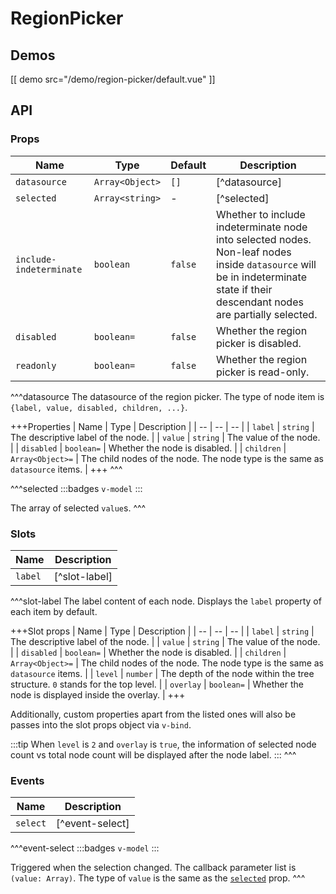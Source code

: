# RegionPicker

## Demos

[[ demo src="/demo/region-picker/default.vue" ]]

## API

### Props

| Name | Type | Default | Description |
| -- | -- | -- | -- |
| ``datasource`` | `Array<Object>` | `[]` | [^datasource] |
| ``selected`` | `Array<string>` | - | [^selected] |
| ``include-indeterminate`` | `boolean` | `false` | Whether to include indeterminate node into selected nodes. Non-leaf nodes inside `datasource` will be in indeterminate state if their descendant nodes are partially selected. |
| ``disabled`` | `boolean=` | `false` | Whether the region picker is disabled. |
| ``readonly`` | `boolean=` | `false` | Whether the region picker is read-only. |

^^^datasource
The datasource of the region picker. The type of node item is `{label, value, disabled, children, ...}`.

+++Properties
| Name | Type | Description |
| -- | -- | -- |
| `label` | `string` | The descriptive label of the node. |
| `value` | `string` | The value of the node. |
| `disabled` | `boolean=` | Whether the node is disabled. |
| `children` | `Array<Object>=` | The child nodes of the node. The node type is the same as `datasource` items. |
+++
^^^

^^^selected
:::badges
`v-model`
:::

The array of selected `value`s.
^^^

### Slots

| Name | Description |
| -- | -- |
| ``label`` | [^slot-label] |

^^^slot-label
The label content of each node. Displays the `label` property of each item by default.

+++Slot props
| Name | Type | Description |
| -- | -- | -- |
| `label` | `string` | The descriptive label of the node. |
| `value` | `string` | The value of the node. |
| `disabled` | `boolean=` | Whether the node is disabled. |
| `children` | `Array<Object>=` | The child nodes of the node. The node type is the same as `datasource` items. |
| `level` | `number` | The depth of the node within the tree structure. `0` stands for the top level. |
| `overlay` | `boolean=` | Whether the node is displayed inside the overlay. |
+++

Additionally, custom properties apart from the listed ones will also be passes into the slot props object via `v-bind`.

:::tip
When `level` is `2` and `overlay` is `true`, the information of selected node count vs total node count will be displayed after the node label.
:::
^^^

### Events

| Name | Description |
| -- | -- |
| ``select`` | [^event-select] |

^^^event-select
:::badges
`v-model`
:::

Triggered when the selection changed. The callback parameter list is `(value: Array)`. The type of `value` is the same as the [`selected`](#props-selected) prop.
^^^
